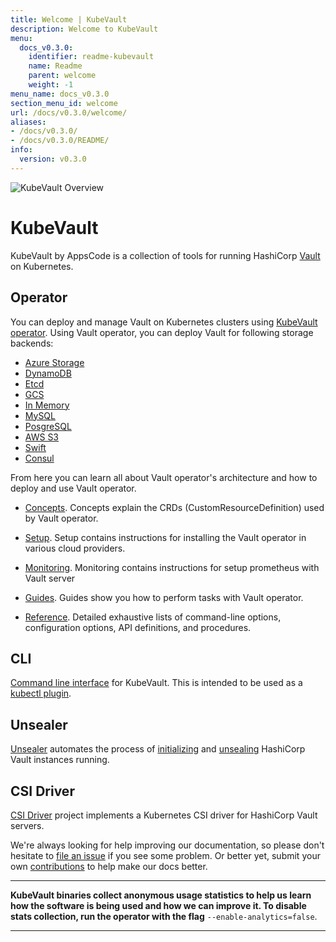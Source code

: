 ```yaml
---
title: Welcome | KubeVault
description: Welcome to KubeVault
menu:
  docs_v0.3.0:
    identifier: readme-kubevault
    name: Readme
    parent: welcome
    weight: -1
menu_name: docs_v0.3.0
section_menu_id: welcome
url: /docs/v0.3.0/welcome/
aliases:
- /docs/v0.3.0/
- /docs/v0.3.0/README/
info:
  version: v0.3.0
---
```


![KubeVault Overview](/docs/v0.3.0/images/kubevault-overview.svg)

# KubeVault

KubeVault by AppsCode is a collection of tools for running HashiCorp [Vault](https://www.vaultproject.io/) on Kubernetes. 

## Operator
You can deploy and manage Vault on Kubernetes clusters using [KubeVault operator](https://github.com/kubevault/operator). Using Vault operator, you can deploy Vault for following storage backends:

- [Azure Storage](/docs/v0.3.0/concepts/vault-server-crds/storage/azure)
- [DynamoDB](/docs/v0.3.0/concepts/vault-server-crds/storage/dynamodb)
- [Etcd](/docs/v0.3.0/concepts/vault-server-crds/storage/etcd)
- [GCS](/docs/v0.3.0/concepts/vault-server-crds/storage/gcs)
- [In Memory](/docs/v0.3.0/concepts/vault-server-crds/storage/inmem)
- [MySQL](/docs/v0.3.0/concepts/vault-server-crds/storage/mysql)
- [PosgreSQL](/docs/v0.3.0/concepts/vault-server-crds/storage/postgresql)
- [AWS S3](/docs/v0.3.0/concepts/vault-server-crds/storage/s3)
- [Swift](/docs/v0.3.0/concepts/vault-server-crds/storage/swift)
- [Consul](/docs/v0.3.0/concepts/vault-server-crds/storage/consul)

From here you can learn all about Vault operator's architecture and how to deploy and use Vault operator.

- [Concepts](/docs/v0.3.0/concepts/). Concepts explain the CRDs (CustomResourceDefinition) used by Vault operator.

- [Setup](/docs/v0.3.0/setup/). Setup contains instructions for installing
  the Vault operator in various cloud providers.

- [Monitoring](/docs/v0.3.0/guides/monitoring). Monitoring contains instructions for setup prometheus with Vault server

- [Guides](/docs/v0.3.0/guides/). Guides show you how to perform tasks with Vault operator.

- [Reference](/docs/v0.3.0/reference/). Detailed exhaustive lists of
command-line options, configuration options, API definitions, and procedures.

## CLI

[Command line interface](https://github.com/kubevault/cli) for KubeVault. This is intended to be used as a [kubectl plugin](https://kubernetes.io/docs/tasks/extend-kubectl/kubectl-plugins/).

## Unsealer

[Unsealer](https://github.com/kubevault/unsealer) automates the process of [initializing](https://www.vaultproject.io/docs/commands/operator/init.html) and [unsealing](https://www.vaultproject.io/docs/concepts/seal.html#unsealing) HashiCorp Vault instances running.

## CSI Driver

[CSI Driver](https://github.com/kubevault/csi-driver) project implements a Kubernetes CSI driver for HashiCorp Vault servers.

We're always looking for help improving our documentation, so please don't hesitate to [file an issue](https://github.com/kubevault/project/issues/new) if you see some problem. Or better yet, submit your own [contributions](/docs/v0.3.0/CONTRIBUTING) to help
make our docs better.

---

**KubeVault binaries collect anonymous usage statistics to help us learn how the software is being used and how we can improve it. To disable stats collection, run the operator with the flag** `--enable-analytics=false`.

---
